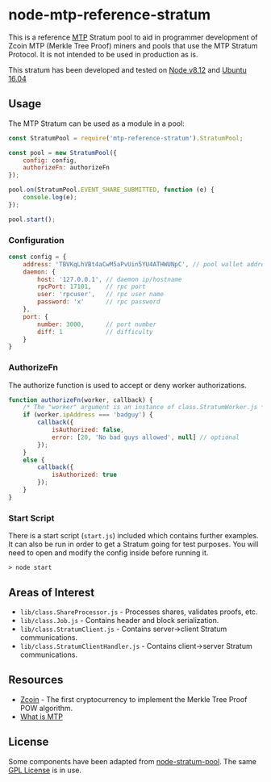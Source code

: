 node-mtp-reference-stratum
==========================

This is a reference [MTP](https://zcoin.io/what-is-mtp-merkle-tree-proof-and-why-it-is-important-to-zcoin/)
 Stratum pool to aid in programmer development
of Zcoin MTP (Merkle Tree Proof) miners and pools that use the
MTP Stratum Protocol. It is not intended to be used in production as is.

This stratum has been developed and tested on [Node v8.12](https://nodejs.org/) and [Ubuntu 16.04](http://releases.ubuntu.com/16.04/)

## Usage ##
The MTP Stratum can be used as a module in a pool:
```js
const StratumPool = require('mtp-reference-stratum').StratumPool;

const pool = new StratumPool({
    config: config,
    authorizeFn: authorizeFn
});

pool.on(StratumPool.EVENT_SHARE_SUBMITTED, function (e) {
    console.log(e);
});

pool.start();
```
### Configuration ###
```js
const config = {
    address: 'TBVKqLhVBt4aCwM5aPvUin5YU4ATHWUNpC', // pool wallet address
    daemon: {
        host: '127.0.0.1', // daemon ip/hostname
        rpcPort: 17101,    // rpc port
        user: 'rpcuser',   // rpc user name
        password: 'x'      // rpc password
    },
    port: {
        number: 3000,      // port number
        diff: 1            // difficulty
    }
}
```
### AuthorizeFn ###
The authorize function is used to accept or deny worker authorizations.
```js
function authorizeFn(worker, callback) {
    /* The "worker" argument is an instance of class.StratumWorker.js */
    if (worker.ipAddress === 'badguy') {
        callback({
            isAuthorized: false,
            error: [20, 'No bad guys allowed', null] // optional
        });
    }
    else {
        callback({
            isAuthorized: true
        });
    }
}
```
### Start Script ###
There is a start script (`start.js`) included which contains further
examples. It can also be run in order to get a Stratum going for test
purposes. You will need to open and modify the config inside before
running it.
```
> node start
```

## Areas of Interest ##
- `lib/class.ShareProcessor.js` - Processes shares, validates proofs, etc.
- `lib/class.Job.js` - Contains header and block serialization.
- `lib/class.StratumClient.js` - Contains server->client Stratum communications.
- `lib/class.StratumClientHandler.js` - Contains client->server Stratum communications.

## Resources ##
- [Zcoin](https://zcoin.io/) - The first cryptocurrency to implement the Merkle Tree Proof POW algorithm.
- [What is MTP](https://zcoin.io/what-is-mtp-merkle-tree-proof-and-why-it-is-important-to-zcoin/)

## License ##
Some components have been adapted from [node-stratum-pool](https://github.com/zone117x/node-stratum-pool). The same [GPL License](LICENSE) is in use.
